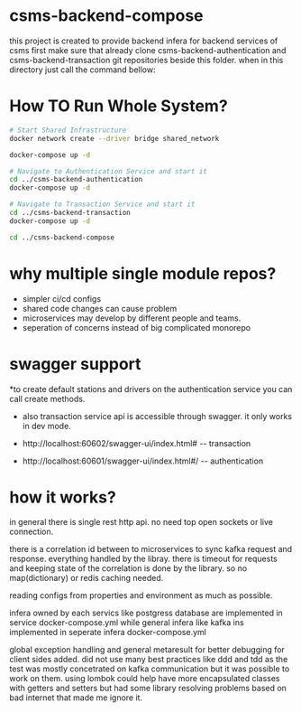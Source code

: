 
# csms-backend-compose

this project is created to provide backend infera for backend services of csms
first make sure that already clone csms-backend-authentication and csms-backend-transaction git repositories beside this folder.
when in this directory just call the command bellow:

# How TO Run Whole System?

```sh
# Start Shared Infrastructure
docker network create --driver bridge shared_network

docker-compose up -d

# Navigate to Authentication Service and start it
cd ../csms-backend-authentication
docker-compose up -d

# Navigate to Transaction Service and start it
cd ../csms-backend-transaction
docker-compose up -d

cd ../csms-backend-compose

```

# why multiple single module repos?

* simpler ci/cd configs
* shared code changes can cause problem
* microservices may develop by different people and teams.
* seperation of concerns instead of big complicated monorepo


# swagger support

*to create default stations and drivers on the authentication service you can call create methods.
* also transaction service api is accessible through swagger. it only works in dev mode.

* http://localhost:60602/swagger-ui/index.html#  -- transaction
* http://localhost:60601/swagger-ui/index.html#/ -- authentication


# how it works?

in general there is single rest http api. no need top open sockets or live connection.

there is a correlation  id between to microservices to sync kafka request and response. everything handled by the libray. there is timeout for requests and keeping state of the correlation is done by the library. so no map(dictionary) or redis caching needed. 

reading configs from properties and environment as much as possible. 

infera owned by each servics like postgress database are implemented in service docker-compose.yml while general infera like kafka ins implemented in seperate infera docker-compose.yml

global exception handling and general metaresult for better debugging for client sides added. 
did not use many best practices like ddd and tdd as the test was mostly concetrated on kafka communication but it was possible to work on them.
using lombok could help have more encapsulated classes with getters and setters but had some library resolving problems based on bad internet that made me ignore it. 